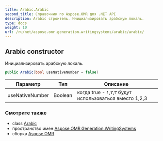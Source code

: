 ```yaml
---
title: Arabic.Arabic
second_title: Справочник по Aspose.OMR для .NET API
description: Arabic строитель. Инициализировать арабскую локаль.
type: docs
weight: 10
url: /ru/net/aspose.omr.generation.writingsystems/arabic/arabic/
---
```

## Arabic constructor

Инициализировать арабскую локаль.

```csharp
public Arabic(bool useNativeNumber = false)
```

| Параметр | Тип | Описание |
| --- | --- | --- |
| useNativeNumber | Boolean | когда true - ١,٢,٣ будут использоваться вместо 1,2,3 |

### Смотрите также

* class [Arabic](../)
* пространство имен [Aspose.OMR.Generation.WritingSystems](../../arabic/)
* сборка [Aspose.OMR](../../../)


